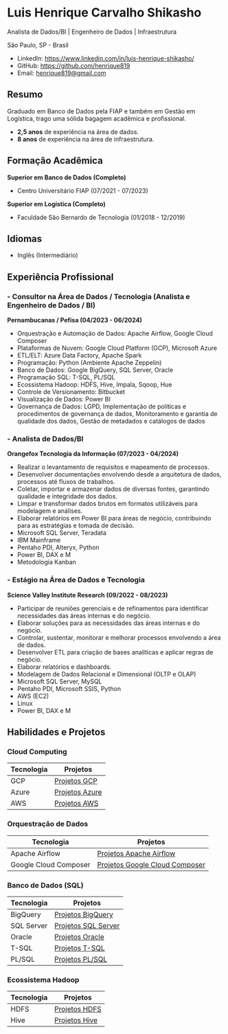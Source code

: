 
# Luis Henrique Carvalho Shikasho

Analista de Dados/BI | Engenheiro de Dados | Infraestrutura

São Paulo, SP - Brasil

- LinkedIn: https://www.linkedin.com/in/luis-henrique-shikasho/
- GitHub: https://github.com/henrique819
- Email: henrique819@gmail.com 

## Resumo
Graduado em Banco de Dados pela FIAP e também em Gestão em Logística, trago uma sólida bagagem acadêmica e profissional.
- **2,5 anos** de experiência na área de dados.
- **8 anos** de experiência na área de infraestrutura.

## Formação Acadêmica
**Superior em Banco de Dados (Completo)**
- Centro Universitário FIAP (07/2021 - 07/2023)

**Superior em Logística (Completo)**
- Faculdade São Bernardo de Tecnologia (01/2018 - 12/2019)

## Idiomas
- Inglês (Intermediário)

## Experiência Profissional

### - Consultor na Área de Dados / Tecnologia (Analista e Engenheiro de Dados / BI)
**Pernambucanas / Pefisa (04/2023 - 06/2024)**
- Orquestração e Automação de Dados: Apache Airflow, Google Cloud Composer
- Plataformas de Nuvem: Google Cloud Platform (GCP), Microsoft Azure
- ETL/ELT: Azure Data Factory, Apache Spark
- Programação: Python (Ambiente Apache Zeppelin)
- Banco de Dados: Google BigQuery, SQL Server, Oracle
- Programação SQL: T-SQL, PL/SQL
- Ecossistema Hadoop: HDFS, Hive, Impala, Sqoop, Hue
- Controle de Versionamento: Bitbucket
- Visualização de Dados: Power BI
- Governança de Dados: LGPD, Implementação de políticas e procedimentos de governança de dados, Monitoramento e garantia de qualidade dos dados, Gestão de metadados e catálogos de dados

### - Analista de Dados/BI
**Orangefox Tecnologia da Informação (07/2023 - 04/2024)**
- Realizar o levantamento de requisitos e mapeamento de processos.
- Desenvolver documentações envolvendo desde a arquitetura de dados, processos até fluxos de trabalhos.
- Coletar, importar e armazenar dados de diversas fontes, garantindo qualidade e integridade dos dados.
- Limpar e transformar dados brutos em formatos utilizáveis para modelagem e análises.
- Elaborar relatórios em Power BI para áreas de negócio, contribuindo para as estratégias e tomada de decisão.
- Microsoft SQL Server, Teradata
- IBM Mainframe
- Pentaho PDI, Alteryx, Python
- Power BI, DAX e M
- Metodologia Kanban

### - Estágio na Área de Dados e Tecnologia
**Science Valley Institute Research (09/2022 - 08/2023)**
- Participar de reuniões gerenciais e de refinamentos para identificar necessidades das áreas internas e do negócio.
- Elaborar soluções para as necessidades das áreas internas e do negócio.
- Controlar, sustentar, monitorar e melhorar processos envolvendo a área de dados.
- Desenvolver ETL para criação de bases analíticas e aplicar regras de negócio.
- Elaborar relatórios e dashboards.
- Modelagem de Dados Relacional e Dimensional (OLTP e OLAP)
- Microsoft SQL Server, MySQL
- Pentaho PDI, Microsoft SSIS, Python
- AWS (EC2)
- Linux
- Power BI, DAX e M

## Habilidades e Projetos

### Cloud Computing
| Tecnologia | Projetos |
|------------|----------|
| GCP        | [Projetos GCP](1_protifolio.md) |
| Azure      | [Projetos Azure](https://www.google.com.br) |
| AWS        | [Projetos AWS](https://www.google.com.br) |

### Orquestração de Dados
| Tecnologia               | Projetos |
|--------------------------|----------|
| Apache Airflow           | [Projetos Apache Airflow](https://www.google.com.br) |
| Google Cloud Composer    | [Projetos Google Cloud Composer](https://www.google.com.br) |

### Banco de Dados (SQL)
| Tecnologia | Projetos |
|------------|----------|
| BigQuery   | [Projetos BigQuery](https://www.google.com.br) |
| SQL Server | [Projetos SQL Server](https://www.google.com.br) |
| Oracle     | [Projetos Oracle](https://www.google.com.br) |
| T-SQL      | [Projetos T-SQL](https://www.google.com.br) |
| PL/SQL     | [Projetos PL/SQL](https://www.google.com.br) |

### Ecossistema Hadoop
| Tecnologia       | Projetos |
|------------------|----------|
| HDFS             | [Projetos HDFS](https://www.google.com.br) |
| Hive             | [Projetos Hive](https://www.google.com.br) |


